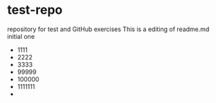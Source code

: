 # test-repo
repository for test and GitHub exercises
This is a editing of readme.md initial one
* 1111
* 2222
* 3333
* 99999
* 100000
* 1111111
* 

